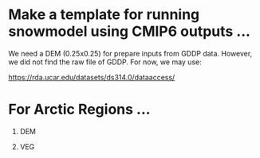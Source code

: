 # Make a template for running snowmodel using CMIP6 outputs ...

We need a DEM (0.25x0.25) for prepare inputs from GDDP data. However, we did not find the raw file of GDDP. For now, we may use:

https://rda.ucar.edu/datasets/ds314.0/dataaccess/


# For Arctic Regions ...

1) DEM

2) VEG